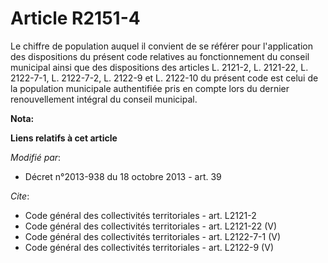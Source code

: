 # Article R2151-4

Le chiffre de population auquel il convient de se référer pour l'application des dispositions du présent code relatives au
fonctionnement du conseil municipal ainsi que des dispositions des articles L. 2121-2, L. 2121-22, 
L. 2122-7-1, L. 2122-7-2, L. 2122-9 et L. 2122-10 du présent code est celui de la population municipale authentifiée pris en
compte lors du dernier renouvellement intégral du conseil municipal.

**Nota:**



**Liens relatifs à cet article**

_Modifié par_:

  - Décret n°2013-938 du 18 octobre 2013 - art. 39

_Cite_:

  - Code général des collectivités territoriales - art. L2121-2
  - Code général des collectivités territoriales - art. L2121-22 (V)
  - Code général des collectivités territoriales - art. L2122-7-1 (V)
  - Code général des collectivités territoriales - art. L2122-9 (V)
